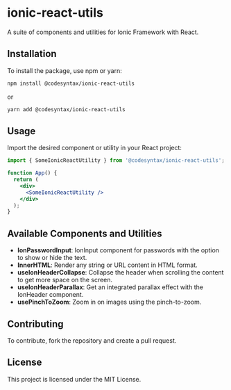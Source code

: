 # ionic-react-utils

A suite of components and utilities for Ionic Framework with React.

## Installation

To install the package, use npm or yarn:

```bash
npm install @codesyntax/ionic-react-utils
```

or

```bash
yarn add @codesyntax/ionic-react-utils
```

## Usage

Import the desired component or utility in your React project:

```jsx
import { SomeIonicReactUtility } from '@codesyntax/ionic-react-utils';

function App() {
  return (
    <div>
      <SomeIonicReactUtility />
    </div>
  );
}
```

## Available Components and Utilities

- **IonPasswordInput**: IonInput component for passwords with the option to show or hide the text.
- **InnerHTML**: Render any string or URL content in HTML format.
- **useIonHeaderCollapse**: Collapse the header when scrolling the content to get more space on the screen.
- **useIonHeaderParallax**: Get an integrated parallax effect with the IonHeader component.
- **usePinchToZoom**: Zoom in on images using the pinch-to-zoom.


## Contributing

To contribute, fork the repository and create a pull request.

## License

This project is licensed under the MIT License.